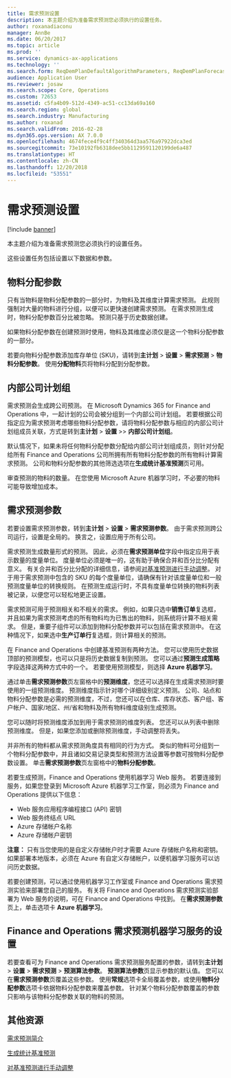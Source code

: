 ```yaml
---
title: 需求预测设置
description: 本主题介绍为准备需求预测您必须执行的设置任务。
author: roxanadiaconu
manager: AnnBe
ms.date: 06/20/2017
ms.topic: article
ms.prod: ''
ms.service: dynamics-ax-applications
ms.technology: ''
ms.search.form: ReqDemPlanDefaultAlgorithmParameters, ReqDemPlanForecastParameters
audience: Application User
ms.reviewer: josaw
ms.search.scope: Core, Operations
ms.custom: 72653
ms.assetid: c5fa4b09-512d-4349-ac51-cc13da69a160
ms.search.region: global
ms.search.industry: Manufacturing
ms.author: roxanad
ms.search.validFrom: 2016-02-28
ms.dyn365.ops.version: AX 7.0.0
ms.openlocfilehash: 4674fece4f9c4ff340364d3aa576a97922dca3ed
ms.sourcegitcommit: 73e10192fb6318dee5bb1129591120199de6a487
ms.translationtype: HT
ms.contentlocale: zh-CN
ms.lasthandoff: 12/20/2018
ms.locfileid: "53551"
---
```

# <a name="demand-forecasting-setup"></a>需求预测设置

[!include [banner](../includes/banner.md)]

本主题介绍为准备需求预测您必须执行的设置任务。  

这些设置任务包括设置以下数据和参数。

## <a name="item-allocation-key"></a>物料分配参数
只有当物料是物料分配参数的一部分时，为物料及其维度计算需求预测。 此规则强制对大量的物料进行分组，以便可以更快速创建需求预测。 在需求预测生成时，物料分配参数百分比被忽略。 预测只基于历史数据创建。 

如果物料分配参数在创建预测时使用，物料及其维度必须仅是这一个物料分配参数的一部分。 

若要向物料分配参数添加库存单位 (SKU)，请转到**主计划** &gt; **设置** &gt; **需求预测** &gt; **物料分配参数**。 使用**分配物料**页将物料分配到分配参数。

## <a name="intercompany-planning-groups"></a>内部公司计划组
需求预测会生成跨公司预测。 在 Microsoft Dynamics 365 for Finance and Operations 中，一起计划的公司会被分组到一个内部公司计划组。 若要根据公司指定应为需求预测考虑哪些物料分配参数，请将物料分配参数与相应的内部公司计划组成员关联，方式是转到**主计划** &gt; **设置** &gt;> **内部公司计划组**。 

默认情况下，如果未将任何物料分配参数分配给内部公司计划组成员，则针对分配给所有 Finance and Operations 公司所拥有所有物料分配参数的所有物料计算需求预测。 公司和物料分配参数的其他筛选选项在**生成统计基准预测**页可用。 

审查预测的物料的数量。 在您使用 Microsoft Azure 机器学习时，不必要的物料可能导致增加成本。

## <a name="demand-forecasting-parameters"></a>需求预测参数
若要设置需求预测参数，转到**主计划** &gt; **设置** &gt; **需求预测参数**。 由于需求预测跨公司运行，设置是全局的。 换言之，设置应用于所有公司。 

需求预测生成数量形式的预测。 因此，必须在**需求预测单位**字段中指定应用于表示数量的度量单位。 度量单位必须是唯一的，这有助于确保合并和百分比分配有意义。 有关合并和百分比分配的详细信息，请参阅[对基准预测进行手动调整](manual-adjustments-baseline-forecast.md)。 对于用于需求预测中包含的 SKU 的每个度量单位，请确保有针对该度量单位和一般预测度量单位的转换规则。 在预测生成运行时，不具有度量单位转换的物料列表被记录，以便您可以轻松地更正设置。 

需求预测可用于预测相关和不相关的需求。 例如，如果只选中**销售订单**复选框，并且如果为需求预测考虑的所有物料均为已售出的物料，则系统将计算不相关需求。 但是，重要子组件可以添加到物料分配参数并可以包括在需求预测中。 在这种情况下，如果选中**生产订单行**复选框，则计算相关的预测。 

在 Finance and Operations 中创建基准预测有两种方法。 您可以使用历史数据顶部的预测模型，也可以只是将历史数据复制到预测。 您可以通过**预测生成策略**字段选择这两种方式中的一个。 若要使用预测模型，则选择 **Azure 机器学习**。 

通过单击**需求预测参数**页左窗格中的**预测维度**，您还可以选择在生成需求预测时要使用的一组预测维度。 预测维度指示针对哪个详细级别定义预测。 公司、站点和物料分配参数是必需的预测维度，不过，您还可以在仓库、库存状态、客户组、客户帐户、国家/地区、州/省和物料及所有物料维度级别生成预测。 

您可以随时将预测维度添加到用于需求预测的维度列表。 您还可以从列表中删除预测维度。 但是，如果您添加或删除预测维度，手动调整将丢失。 

并非所有的物料都从需求预测角度具有相同的行为方式。 类似的物料可分组到一个物料分配参数中，并且诸如交易记录类型和预测方法设置等参数可按物料分配参数设置。 单击**需求预测参数**页左窗格中的**物料分配参数**。 

若要生成预测，Finance and Operations 使用机器学习 Web 服务。 若要连接到服务，如果您登录到 Microsoft Azure 机器学习工作室，则必须为 Finance and Operations 提供以下信息：

-   Web 服务应用程序编程接口 (API) 密钥
-   Web 服务终结点 URL
-   Azure 存储帐户名称
-   Azure 存储帐户密钥

**注意：** 只有当您使用的是自定义存储帐户时才需要 Azure 存储帐户名称和密钥。 如果部署本地版本，必须在 Azure 有自定义存储帐户，以便机器学习服务可以访问历史数据。 

若要创建预测，可以通过使用机器学习工作室或 Finance and Operations 需求预测实验来部署您自己的服务。 有关将 Finance and Operations 需求预测实验部署为 Web 服务的说明，可在 Finance and Operations 中找到。 在**需求预测参数**页上，单击选项卡 **Azure 机器学习**。

## <a name="settings-for-the-finance-and-operations-demand-forecasting-machine-learning-service"></a>Finance and Operations 需求预测机器学习服务的设置
若要查看可为 Finance and Operations 需求预测服务配置的参数，请转到**主计划** &gt; **设置** &gt; **需求预测** &gt; **预测算法参数**。 **预测算法参数**页显示参数的默认值。 您可以在**需求预测参数**页覆盖这些参数。 使用**常规**选项卡全局覆盖参数，或使用**物料分配参数**选项卡依据物料分配参数来覆盖参数。 针对某个物料分配参数覆盖的参数只影响与该物料分配参数关联的物料的预测。

<a name="additional-resources"></a>其他资源
--------

[需求预测简介](introduction-demand-forecasting.md)

[生成统计基准预测](generate-statistical-baseline-forecast.md)

[对基准预测进行手动调整](manual-adjustments-baseline-forecast.md)




